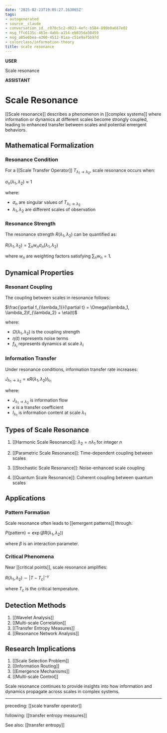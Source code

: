 ```yaml
---
date: '2025-02-23T19:05:27.163065Z'
tags:
- autogenerated
- source__claude
- conversation_id__c070c5c2-d023-4efc-b584-890b0a667e02
- msg_ffc6135c-461e-4abb-a154-eb835da58459
- msg_a85e6bea-e360-4512-91aa-c51e9a75b97d
- colorclass/information-theory
title: scale resonance
---
```


**USER**

Scale resonance


**ASSISTANT**

# Scale Resonance

[[Scale resonance]] describes a phenomenon in [[complex systems]] where information or dynamics at different scales become strongly coupled, leading to enhanced transfer between scales and potential emergent behaviors.

## Mathematical Formalization

### Resonance Condition

For a [[Scale Transfer Operator]] $T_{\lambda_1 \to \lambda_2}$, scale resonance occurs when:

$\sigma_n(\lambda_1, \lambda_2) \approx 1$

where:
- $\sigma_n$ are singular values of $T_{\lambda_1 \to \lambda_2}$
- $\lambda_1, \lambda_2$ are different scales of observation

### Resonance Strength

The resonance strength $R(\lambda_1, \lambda_2)$ can be quantified as:

$R(\lambda_1, \lambda_2) = \sum_{n} w_n\sigma_n(\lambda_1, \lambda_2)$

where $w_n$ are weighting factors satisfying $\sum_n w_n = 1$.

## Dynamical Properties

### Resonant Coupling

The coupling between scales in resonance follows:

$\frac{\partial f_{\lambda_1}}{\partial t} = \Omega(\lambda_1, \lambda_2)f_{\lambda_2} + \eta(t)$

where:
- $\Omega(\lambda_1, \lambda_2)$ is the coupling strength
- $\eta(t)$ represents noise terms
- $f_{\lambda_i}$ represents dynamics at scale $\lambda_i$

### Information Transfer

Under resonance conditions, information transfer rate increases:

$J_{\lambda_1 \to \lambda_2} = \kappa R(\lambda_1, \lambda_2)I_{\lambda_1}$

where:
- $J_{\lambda_1 \to \lambda_2}$ is information flow
- $\kappa$ is a transfer coefficient
- $I_{\lambda_1}$ is information content at scale $\lambda_1$

## Types of Scale Resonance

1. [[Harmonic Scale Resonance]]:
   $\lambda_2 = n\lambda_1$ for integer $n$

2. [[Parametric Scale Resonance]]:
   Time-dependent coupling between scales

3. [[Stochastic Scale Resonance]]:
   Noise-enhanced scale coupling

4. [[Quantum Scale Resonance]]:
   Coherent coupling between quantum scales

## Applications

### Pattern Formation

Scale resonance often leads to [[emergent patterns]] through:

$P(\text{pattern}) \propto \exp(\beta R(\lambda_1, \lambda_2))$

where $\beta$ is an interaction parameter.

### Critical Phenomena

Near [[critical points]], scale resonance amplifies:

$R(\lambda_1, \lambda_2) \sim |T - T_c|^{-\gamma}$

where $T_c$ is the critical temperature.

## Detection Methods

1. [[Wavelet Analysis]]
2. [[Multi-scale Correlation]]
3. [[Transfer Entropy Measures]]
4. [[Resonance Network Analysis]]

## Research Implications

1. [[Scale Selection Problem]]
2. [[Information Routing]]
3. [[Emergence Mechanisms]]
4. [[Multi-scale Control]]

Scale resonance continues to provide insights into how information and dynamics propagate across scales in complex systems.


---

preceding: [[scale transfer operator]]  


following: [[transfer entropy measures]]

See also: [[transfer entropy]]